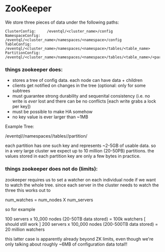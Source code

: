 # ZooKeeper
We store three pieces of data under the following paths:

    ClusterConfig:     /eventql/<cluster_name>/config
    NamespaceConfig:   /eventql/<cluster_name>/namespaces/<namespace>/config
    TableConfig:       /eventql/<cluster_name>/namespaces/<namespace>/tables/<table_name>
    PartitionConfig:   /eventql/<cluster_name>/namespaces/<namespace>/tables/<table_name>/<partition>


### things zookeeper does:

- stores a tree of config data. each node can have data + children
- clients get notified on changes in the tree (optional: only for some subtrees
- must guarantee strong durability and sequenital consistency (i.e. no write is _ever_ lost and there can be no conflicts [each write grabs a lock per key])
- must be possible to make HA somehow
- no key value is ever larger than ~1MB

Example Tree:

   /eventql/<cluster>/namespaces/<namespace>/tables/<table>/partition/<partition>

each partition has one such key and represents ~2-5GB of usable data. so in a 
very large cluster we expect up to 10 million (20-50PB) partitions. the values
stored in each partition key are only a few bytes in practice.


### things zookeeper does not do (limits):

zookeeper requires us to set a watcher on each individual node if we want to
watch the whole tree. since each server in the cluster needs to watch the three
this works out to

  num_watches = num_nodes X num_servers 

so for example

  100 servers x 10_000 nodes (20-50TB data stored) = 100k watchers [ should still work ]
  200 servers x 100_000 nodes (200-500TB data stored) = 20 million watchers 

this latter case is apparently already beyond ZK limits, even though we're only
talking about roughly ~6MB of configuration data total!!

